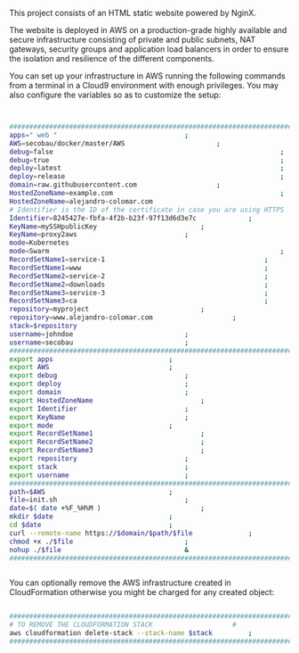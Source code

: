 This project consists of an HTML static website powered by NginX.

The website is deployed in AWS on a production-grade highly available and secure infrastructure consisting of private and public subnets, NAT gateways, security groups and application load balancers in order to ensure the isolation and resilience of the different components.

You can set up your infrastructure in AWS running the following commands from a terminal in a Cloud9 environment with enough privileges.
You may also configure the variables so as to customize the setup:

```BASH 


#########################################################################
apps=" web "								;
AWS=secobau/docker/master/AWS						;
debug=false                                                     	;
debug=true                                                     		;
deploy=latest                                                   	;
deploy=release                                                   	;
domain=raw.githubusercontent.com					;
HostedZoneName=example.com                                  	 	;
HostedZoneName=alejandro-colomar.com                                   	;
# Identifier is the ID of the certificate in case you are using HTTPS	#
Identifier=8245427e-fbfa-4f2b-b23f-97f13d6d3e7c				;
KeyName=mySSHpublicKey							;
KeyName=proxy2aws							;
mode=Kubernetes                                                       	;
mode=Swarm                                                       	;
RecordSetName1=service-1                                   		;
RecordSetName1=www                                   			;
RecordSetName2=service-2                                   		;
RecordSetName2=downloads                                   		;
RecordSetName3=service-3                                   		;
RecordSetName3=ca                                   			;
repository=myproject							;
repository=www.alejandro-colomar.com					;
stack=$repository                                                     	;
username=johndoe							;
username=secobau							;
#########################################################################
export apps								;
export AWS								;
export debug								;
export deploy								;
export domain								;
export HostedZoneName							;
export Identifier							;
export KeyName								;
export mode								;
export RecordSetName1							;
export RecordSetName2							;
export RecordSetName3							;
export repository							;
export stack								;
export username								;
#########################################################################
path=$AWS								;
file=init.sh								;
date=$( date +%F_%H%M )							;
mkdir $date								;
cd $date								;
curl --remote-name https://$domain/$path/$file				;
chmod +x ./$file							;
nohup ./$file								&
#########################################################################



```


You can optionally remove the AWS infrastructure created in CloudFormation otherwise you might be charged for any created object:

```BASH

#########################################################################
# TO REMOVE THE CLOUDFORMATION STACK					#
aws cloudformation delete-stack --stack-name $stack			;
#########################################################################



```

